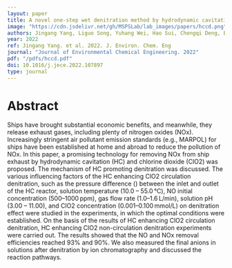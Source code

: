 ```yaml
---
layout: paper
title: A novel one-step wet denitration method by hydrodynamic cavitation and chlorine dioxide
image: "https://cdn.jsdelivr.net/gh/MSPSLab/lab_images/papers/hccd.png"
authors: Jingang Yang, Liguo Song, Yuhang Wei, Hao Sui, Chengqi Deng, Bohao Zhang, Kaixuan Lu, Minyi Xu, Zhitao Han, Xinxiang Pan
year: 2022
ref: Jingang Yang. et al. 2022. J. Environ. Chem. Eng
journal: "Journal of Environmental Chemical Engineering. 2022"
pdf: "/pdfs/hccd.pdf"
doi: 10.1016/j.jece.2022.107897
type: journal
---
```


# Abstract

Ships have brought substantial economic benefits, and meanwhile, they release exhaust gases, including plenty of nitrogen oxides (NOx). Increasingly stringent air pollutant emission standards (e.g., MARPOL) for ships have been established at home and abroad to reduce the pollution of NOx. In this paper, a promising technology for removing NOx from ship exhaust by hydrodynamic cavitation (HC) and chlorine dioxide (ClO2) was proposed. The mechanism of HC promoting denitration was discussed. The various influencing factors of the HC enhancing ClO2 circulation denitration, such as the pressure difference () between the inlet and outlet of the HC reactor, solution temperature (10.0 – 55.0 ℃), NO initial concentration (500–1000 ppm), gas flow rate (1.0–1.6 L/min), solution pH (3.00 – 11.00), and ClO2 concentration (0.001–0.100 mmol/L) on denitration effect were studied in the experiments, in which the optimal conditions were established. On the basis of the results of HC enhancing ClO2 circulation denitration, HC enhancing ClO2 non-circulation denitration experiments were carried out. The results showed that the NO and NOx removal efficiencies reached 93% and 90%. We also measured the final anions in solutions after denitration by ion chromatography and discussed the reaction pathways.